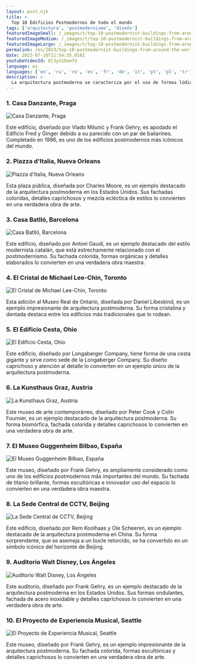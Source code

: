 ```yaml
---
layout: post.njk
title: >
  Top 10 Edificios Postmodernos de todo el mundo
tags: ['arquitectura', 'postmodernismo', 'diseño']
featuredImageSmall: /_images/t/top-10-postmodernist-buildings-from-around-the-world-cover-es-small.webp
featuredImageMedium: /_images/t/top-10-postmodernist-buildings-from-around-the-world-cover-es-medium.webp
featuredImageLarge: /_images/t/top-10-postmodernist-buildings-from-around-the-world-cover-es-large.webp
permalink: /es/2023/top-10-postmodernist-buildings-from-around-the-world.html
date: 2023-07-16T11:54:35.018Z
youtubeVideoId: EC3yS1DomfU
language: es
languages: ['en', 'ru', 'ro', 'es', 'fr', 'de', 'it', 'pt', 'pl', 'tr']
description: >
  La arquitectura postmoderna se caracteriza por el uso de formas lúdicas, colores brillantes y elementos eclécticos. Aquí presentamos algunos de los edificios más notables que muestran este estilo.
---
```


### 1. Casa Danzante, Praga

![Casa Danzante, Praga](/_images/a/a70314ef3bd67d2561341ac97449656a-medium.webp)

Este edificio, diseñado por Vlado Milunić y Frank Gehry, es apodado el Edificio Fred y Ginger debido a su parecido con un par de bailarines. Completado en 1996, es uno de los edificios postmodernos más icónicos del mundo.

### 2. Piazza d'Italia, Nueva Orleans

![Piazza d'Italia, Nueva Orleans](/_images/5/5d625cd81d69f1dbff6aa4f3244bb03d-medium.webp)

Esta plaza pública, diseñada por Charles Moore, es un ejemplo destacado de la arquitectura postmoderna en los Estados Unidos. Sus fachadas coloridas, detalles caprichosos y mezcla ecléctica de estilos lo convierten en una verdadera obra de arte.

### 3. Casa Batlló, Barcelona

![Casa Batlló, Barcelona](/_images/8/83c64434a7269488be06d4e39ff65e73-medium.webp)

Este edificio, diseñado por Antoni Gaudí, es un ejemplo destacado del estilo modernista catalán, que está estrechamente relacionado con el postmodernismo. Su fachada colorida, formas orgánicas y detalles elaborados lo convierten en una verdadera obra maestra.

### 4. El Cristal de Michael Lee-Chin, Toronto

![El Cristal de Michael Lee-Chin, Toronto](/_images/c/c757dc8879831bc88ab8a7d2c09e53b5-medium.webp)

Esta adición al Museo Real de Ontario, diseñada por Daniel Libeskind, es un ejemplo impresionante de arquitectura postmoderna. Su forma cristalina y dentada destaca entre los edificios más tradicionales que lo rodean.

### 5. El Edificio Cesta, Ohio

![El Edificio Cesta, Ohio](/_images/4/4e440817a3f6a64fa06877e605aec716-medium.webp)

Este edificio, diseñado por Longaberger Company, tiene forma de una cesta gigante y sirve como sede de la Longaberger Company. Su diseño caprichoso y atención al detalle lo convierten en un ejemplo único de la arquitectura postmoderna.

### 6. La Kunsthaus Graz, Austria

![La Kunsthaus Graz, Austria](/_images/e/e53347c4e17b5fad3ab03dfc1092ce02-medium.webp)

Este museo de arte contemporáneo, diseñado por Peter Cook y Colin Fournier, es un ejemplo destacado de la arquitectura postmoderna. Su forma biomórfica, fachada colorida y detalles caprichosos lo convierten en una verdadera obra de arte.

### 7. El Museo Guggenheim Bilbao, España

![El Museo Guggenheim Bilbao, España](/_images/7/71e675bdb6671b6da4592dc05b96cb18-medium.webp)

Este museo, diseñado por Frank Gehry, es ampliamente considerado como uno de los edificios postmodernos más importantes del mundo. Su fachada de titanio brillante, formas escultóricas e innovador uso del espacio lo convierten en una verdadera obra maestra.

### 8. La Sede Central de CCTV, Beijing

![La Sede Central de CCTV, Beijing](/_images/c/cf1a392202a377913fd9b337b873a4e1-medium.webp)

Este edificio, diseñado por Rem Koolhaas y Ole Scheeren, es un ejemplo destacado de la arquitectura postmoderna en China. Su forma sorprendente, que se asemeja a un bucle retorcido, se ha convertido en un símbolo icónico del horizonte de Beijing.

### 9. Auditorio Walt Disney, Los Ángeles

![Auditorio Walt Disney, Los Ángeles](/_images/f/f9204ddac570f22222ca27365befc8d6-medium.webp)

Este auditorio, diseñado por Frank Gehry, es un ejemplo destacado de la arquitectura postmoderna en los Estados Unidos. Sus formas ondulantes, fachada de acero inoxidable y detalles caprichosos lo convierten en una verdadera obra de arte.

### 10. El Proyecto de Experiencia Musical, Seattle

![El Proyecto de Experiencia Musical, Seattle](/_images/f/fd814186aded63318816b9a234486ee6-medium.webp)

Este museo, diseñado por Frank Gehry, es un ejemplo impresionante de la arquitectura postmoderna. Su fachada colorida, formas escultóricas y detalles caprichosos lo convierten en una verdadera obra de arte.

